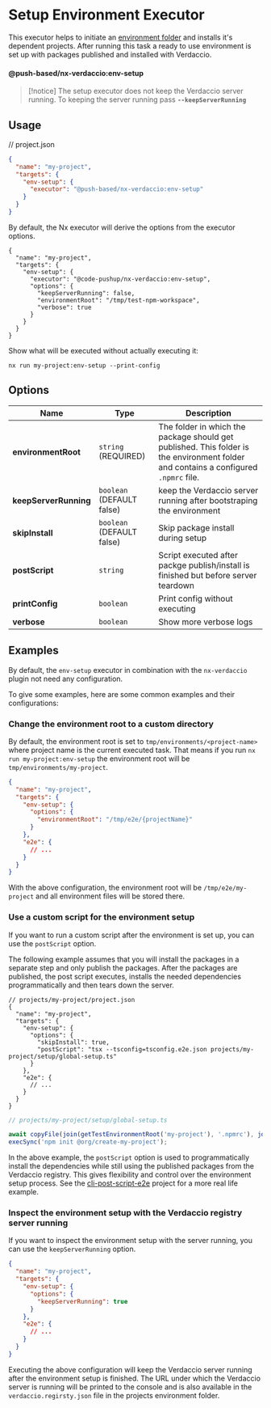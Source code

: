 # Setup Environment Executor

This executor helps to initiate an [environment folder](../../../../../docs/benefits.md#️-environment-folders-to-isolate-files-during-e2e-tests) and installs it's dependent projects.
After running this task a ready to use environment is set up with packages published and installed with Verdaccio.

#### @push-based/nx-verdaccio:env-setup

> [!notice]
> The setup executor does not keep the Verdaccio server running.
> To keeping the server running pass **`--keepServerRunning`**

## Usage

// project.json

```json
{
  "name": "my-project",
  "targets": {
    "env-setup": {
      "executor": "@push-based/nx-verdaccio:env-setup"
    }
  }
}
```

By default, the Nx executor will derive the options from the executor options.

```jsonc
{
  "name": "my-project",
  "targets": {
    "env-setup": {
      "executor": "@code-pushup/nx-verdaccio:env-setup",
      "options": {
        "keepServerRunning": false,
        "environmentRoot": "/tmp/test-npm-workspace",
        "verbose": true
      }
    }
  }
}
```

Show what will be executed without actually executing it:

`nx run my-project:env-setup --print-config`

## Options

| Name                  | Type                      | Description                                                                                                                          |
| --------------------- | ------------------------- | ------------------------------------------------------------------------------------------------------------------------------------ |
| **environmentRoot**   | `string` (REQUIRED)       | The folder in which the package should get published. This folder is the environment folder and contains a configured `.npmrc` file. |
| **keepServerRunning** | `boolean` (DEFAULT false) | keep the Verdaccio server running after bootstraping the environment                                                                 |
| **skipInstall**       | `boolean` (DEFAULT false) | Skip package install during setup                                                                                                    |
| **postScript**        | `string`                  | Script executed after packge publish/install is finished but before server teardown                                                  |
| **printConfig**       | `boolean`                 | Print config without executing                                                                                                       |
| **verbose**           | `boolean`                 | Show more verbose logs                                                                                                               |

## Examples

By default, the `env-setup` executor in combination with the `nx-verdaccio` plugin not need any configuration.

To give some examples, here are some common examples and their configurations:

### Change the environment root to a custom directory

By default, the environment root is set to `tmp/environments/<project-name>` where project name is the current executed task.
That means if you run `nx run my-project:env-setup` the environment root will be `tmp/environments/my-project`.

```json
{
  "name": "my-project",
  "targets": {
    "env-setup": {
      "options": {
        "environmentRoot": "/tmp/e2e/{projectName}"
      }
    },
    "e2e": {
      // ...
    }
  }
}
```

With the above configuration, the environment root will be `/tmp/e2e/my-project` and all environment files will be stored there.

### Use a custom script for the environment setup

If you want to run a custom script after the environment is set up, you can use the `postScript` option.

The following example assumes that you will install the packages in a separate step and only publish the packages.
After the packages are published, the post script executes, installs the needed dependencies programmatically and then tears down the server.

```jsonc
// projects/my-project/project.json
{
  "name": "my-project",
  "targets": {
    "env-setup": {
      "options": {
        "skipInstall": true,
        "postScript": "tsx --tsconfig=tsconfig.e2e.json projects/my-project/setup/global-setup.ts"
      }
    },
    "e2e": {
      // ...
    }
  }
}
```

```ts
// projects/my-project/setup/global-setup.ts

await copyFile(join(getTestEnvironmentRoot('my-project'), '.npmrc'), join(repoPath, '.npmrc'));
execSync('npm init @org/create-my-project');
```

In the above example, the `postScript` option is used to programmatically install the dependencies while still using the published packages from the Verdaccio registry.
This gives flexibility and control over the environment setup process. See the [cli-post-script-e2e](../../../../../examples/e2e/cli-post-script-e2e/README.md) project for a more real life example.

### Inspect the environment setup with the Verdaccio registry server running

If you want to inspect the environment setup with the server running, you can use the `keepServerRunning` option.

```json
{
  "name": "my-project",
  "targets": {
    "env-setup": {
      "options": {
        "keepServerRunning": true
      }
    },
    "e2e": {
      // ...
    }
  }
}
```

Executing the above configuration will keep the Verdaccio server running after the environment setup is finished.
The URL under which the Verdaccio server is running will be printed to the console and is also available in the `verdaccio.regirsty.json` file in the projects environment folder.
